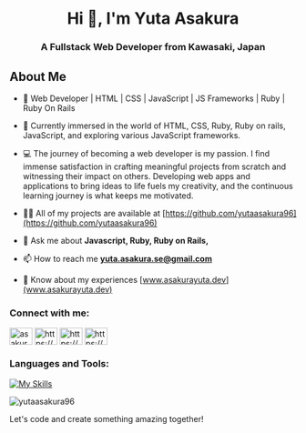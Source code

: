 <h1 align="center">Hi 👋, I'm Yuta Asakura</h1>
<h3 align="center">A Fullstack Web Developer from Kawasaki, Japan</h3>

## About Me
- 🚀 Web Developer | HTML | CSS | JavaScript | JS Frameworks | Ruby | Ruby On Rails
- 🌱 Currently immersed in the world of HTML, CSS, Ruby, Ruby on rails, JavaScript, and exploring various JavaScript frameworks.
- 💻 The journey of becoming a web developer is my passion. I find immense satisfaction in crafting meaningful projects from scratch and witnessing their impact on others. Developing web apps and applications to bring ideas to life fuels my creativity, and the continuous learning journey is what keeps me motivated.

- 👨‍💻 All of my projects are available at [https://github.com/yutaasakura96](https://github.com/yutaasakura96)

- 💬 Ask me about **Javascript, Ruby, Ruby on Rails,**

- 📫 How to reach me **yuta.asakura.se@gmail.com**

- 📄 Know about my experiences [www.asakurayuta.dev](www.asakurayuta.dev)

<h3 align="left">Connect with me:</h3>
<p align="left">
<a href="https://twitter.com/asakurayuta_" target="blank"><img align="center" src="https://raw.githubusercontent.com/rahuldkjain/github-profile-readme-generator/master/src/images/icons/Social/twitter.svg" alt="asakurayuta_" height="30" width="40" /></a>
<a href="https://linkedin.com/in/https://www.linkedin.com/in/yuta-asakura/" target="blank"><img align="center" src="https://raw.githubusercontent.com/rahuldkjain/github-profile-readme-generator/master/src/images/icons/Social/linked-in-alt.svg" alt="https://www.linkedin.com/in/yuta-asakura/" height="30" width="40" /></a>
<a href="https://fb.com/https://www.facebook.com/yuta.asakura.54" target="blank"><img align="center" src="https://raw.githubusercontent.com/rahuldkjain/github-profile-readme-generator/master/src/images/icons/Social/facebook.svg" alt="https://www.facebook.com/yuta.asakura.54" height="30" width="40" /></a>
<a href="https://instagram.com/https://www.instagram.com/yutanasia/" target="blank"><img align="center" src="https://raw.githubusercontent.com/rahuldkjain/github-profile-readme-generator/master/src/images/icons/Social/instagram.svg" alt="https://www.instagram.com/yutanasia/" height="30" width="40" /></a>
</p>

<h3 align="left">Languages and Tools:</h3>

[![My Skills](https://skillicons.dev/icons?i=html,css,scss,bootstrap,tailwind,js,ts,react,next,vue,nuxt,ruby,rails,postgres,vercel,netlify,heroku,npm,vite,vitest,pinia,git,github,vscode,postman)](https://skillicons.dev)

<p><img align="center" src="https://github-readme-stats.vercel.app/api/top-langs?username=yutaasakura96&show_icons=true&locale=en&layout=compact" alt="yutaasakura96" /></p>

Let's code and create something amazing together!
